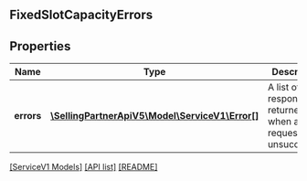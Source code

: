 ## FixedSlotCapacityErrors

## Properties

Name | Type | Description | Notes
------------ | ------------- | ------------- | -------------
**errors** | [**\SellingPartnerApiV5\Model\ServiceV1\Error[]**](Error.md) | A list of error responses returned when a request is unsuccessful. | [optional]

[[ServiceV1 Models]](../) [[API list]](../../Api) [[README]](../../../README.md)
